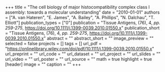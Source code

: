 +++
title = "The cell biology of major histocompatibility complex class I assembly: towards a molecular understanding"
date = "2010-01-01"
authors = ["A. van Hateren", "E. James", "A. Bailey", "A. Phillips", "N. Dalchau", "T. Elliott"]
publication_types = ["0"]
publication = "Tissue Antigens, (76), 4, _pp. 259-275_, https://doi.org/10.1111/j.1399-0039.2010.01550.x"
publication_short = "Tissue Antigens, (76), 4, _pp. 259-275_, https://doi.org/10.1111/j.1399-0039.2010.01550.x"
abstract = ""
abstract_short = ""
image_preview = ""
selected = false
projects = []
tags = []
url_pdf = "https://onlinelibrary.wiley.com/doi/pdf/10.1111/j.1399-0039.2010.01550.x"
url_preprint = ""
url_code = ""
url_dataset = ""
url_project = ""
url_slides = ""
url_video = ""
url_poster = ""
url_source = ""
math = true
highlight = true
[header]
image = ""
caption = ""
+++
